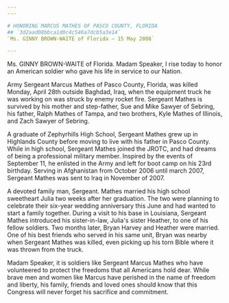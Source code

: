 ```yaml
---
---

# HONORING MARCUS MATHES OF PASCO COUNTY, FLORIDA
## `3d2aad08bbca1d0c4c546a7dcb5a3e14`
`Ms. GINNY BROWN-WAITE of Florida — 15 May 2008`

---
```



Ms. GINNY BROWN-WAITE of Florida. Madam Speaker, I rise today to 
honor an American soldier who gave his life in service to our Nation.

Army Sergeant Marcus Mathes of Pasco County, Florida, was killed 
Monday, April 28th outside Baghdad, Iraq, when the equipment truck he 
was working on was struck by enemy rocket fire. Sergeant Mathes is 
survived by his mother and step-father, Sue and Mike Sawyer of Sebring, 
his father, Ralph Mathes of Tampa, and two brothers, Kyle Mathes of 
Illinois, and Zach Sawyer of Sebring.

A graduate of Zephyrhills High School, Sergeant Mathes grew up in 
Highlands County before moving to live with his father in Pasco County. 
While in high school, Sergeant Mathes joined the JROTC, and had dreams 
of being a professional military member. Inspired by the events of 
September 11, he enlisted in the Army and left for boot camp on his 
23rd birthday. Serving in Afghanistan from October 2006 until march 
2007, Sergeant Mathes was sent to Iraq in November of 2007.

A devoted family man, Sergeant. Mathes married his high school 
sweetheart Julia two weeks after her graduation. The two were planning 
to celebrate their six-year wedding anniversary this June and had 
wanted to start a family together. During a visit to his base in 
Louisiana, Sergeant Mathes introduced his sister-in-law, Julia's sister 
Heather, to one of his fellow soldiers. Two months later, Bryan Harvey 
and Heather were married. One of his best friends who served in his 
same unit, Bryan was nearby when Sergeant Mathes was killed, even 
picking up his torn Bible where it was thrown from the truck.

Madam Speaker, it is soldiers like Sergeant Marcus Mathes who have 
volunteered to protect the freedoms that all Americans hold dear. While 
brave men and women like Marcus have perished in the name of freedom 
and liberty, his family, friends and loved ones should know that this 
Congress will never forget his sacrifice and commitment.

